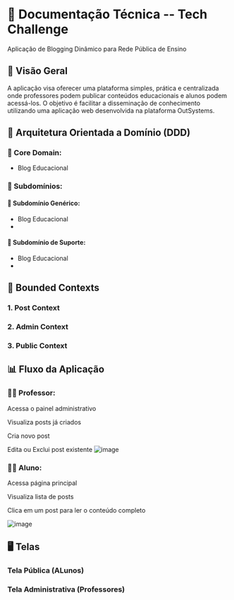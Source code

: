 # 📘 Documentação Técnica -- Tech Challenge

Aplicação de Blogging Dinâmico para Rede Pública de Ensino

## 🧠 Visão Geral

A aplicação visa oferecer uma plataforma simples, prática e centralizada onde professores podem publicar conteúdos educacionais e alunos podem acessá-los. O objetivo é facilitar a disseminação de conhecimento utilizando uma aplicação web desenvolvida na plataforma OutSystems.

## 🧱 Arquitetura Orientada a Domínio (DDD)

### 🔹 Core Domain:
* Blog Educacional
### 🔹 Subdomínios:
  #### 🔹 Subdomínio Genérico:
  * Blog Educacional
  * 
  #### 🔹 Subdomínio de Suporte:
  * Blog Educacional
  *

## 🧩 Bounded Contexts

### 1. Post Context
### 2. Admin Context
### 3. Public Context

## 📊 Fluxo da Aplicação

### 👩‍🏫 Professor:
Acessa o painel administrativo

Visualiza posts já criados

Cria novo post

Edita ou Exclui post existente
![image](https://github.com/user-attachments/assets/1302b387-36cc-4e9d-8e83-1c0b88ac3f8e)


### 👨‍🎓 Aluno:
Acessa página principal

Visualiza lista de posts

Clica em um post para ler o conteúdo completo

![image](https://github.com/user-attachments/assets/0fa216a0-cef1-45e0-b0d9-daea6b115f56)

## 🖥️ Telas

### Tela Pública (ALunos)
### Tela Administrativa (Professores)


